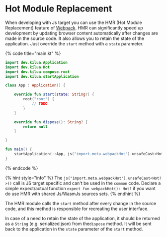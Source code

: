 # Hot Module Replacement

When developing with Js target you can use the HMR (Hot Module Replacement) feature of [Webpack](https://webpack.js.org/concepts/hot-module-replacement/). HMR can significantly speed up development by updating browser content automatically after changes are made in the source code. It also allows you to retain the state of the application. Just override the `start` method with a `state` parameter.

{% code title="main.kt" %}
```kotlin
import dev.kilua.Application
import dev.kilua.Hot
import dev.kilua.compose.root
import dev.kilua.startApplication

class App : Application() {

    override fun start(state: String?) {
        root("root") {
            // TODO
        }
    }

    override fun dispose(): String? {
        return null
    }

}

fun main() {
    startApplication(::App, js("import.meta.webpackHot").unsafeCast<Hot?>())
}
```
{% endcode %}

{% hint style="info" %}
The `js("import.meta.webpackHot").unsafeCast<Hot?>()` call is JS target specific and can't be used in the `common` code. Declare a simple expect/actual function `expect fun webpackHot(): Hot?` if you want do use HMR with shared Js/WasmJs sources sets.
{% endhint %}

The HMR module calls the `start` method after every change in the source code, and this method is responsible for recreating the user interface.

In case of a need to retain the state of the application, it should be returned as a `String` (e.g. serialized json) from the`dispose` method. It will be sent back to the application in the `state` parameter of the `start` method.
